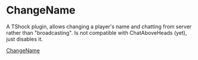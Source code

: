 ChangeName
==========

A TShock plugin, allows changing a player's name and chatting from server rather than "broadcasting". Is not compatible with ChatAboveHeads (yet), just disables it.

[ChangeName](https://tshock.co/xf/index.php?resources/changename.85/)

